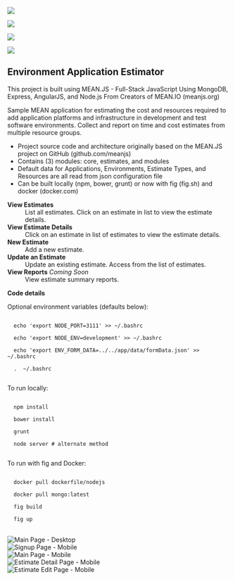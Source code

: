 <div class="page-header">
<p>
<a href='https://travis-ci.org/garystafford/environment-estimator'><img src='https://travis-ci.org/garystafford/environment-estimator.svg?branch=master'></a>
</p>
<p>
  <a href='https://codeship.com/projects/46419'><img src='https://codeship.com/projects/ffb358c0-4ab8-0132-efcb-7aa9472b8ea5/status'></a>
</p>
<p>
  <a href='https://david-dm.org/garystafford/environment-estimator'><img src='https://david-dm.org/garystafford/environment-estimator.png'></a>
</p>
<p>
  <a href='https://david-dm.org/garystafford/environment-estimator#info=devDependencies'><img src='https://david-dm.org/garystafford/environment-estimator/dev-status.svg?style=flatpng'></a>
</p>
<h2>Environment Application Estimator</h2>
</div>
<p>
  This project is built using MEAN.JS - Full-Stack JavaScript Using MongoDB, Express, AngularJS, and Node.js
  From Creators of MEAN.IO (meanjs.org)
</p>
<p>
  Sample MEAN application for estimating the cost and resources required to add application platforms and
  infrastructure in development and test software environments. Collect and report on time and cost estimates
  from multiple resource groups.
  <ul>
    <li>
      Project source code and architecture originally based on the MEAN.JS project on GitHub
      (github.com/meanjs)
    </li>
    <li>
      Contains (3) modules: core, estimates, and modules
    </li>
    <li>
      Default data for Applications, Environments, Estimate Types, and Resources are all read from json configuration file
    </li>
    <li>
      Can be built locally (npm, bower, grunt) or now with fig (fig.sh) and docker (docker.com)
    </li>
    </ul>
</p>
<dl>
  <dt><strong>View Estimates</strong></dt>
  <dd>
    List all estimates. Click on an estimate in list to view the estimate details.
    <br>
  </dd>
  <dt><strong>View Estimate Details</strong></dt>
  <dd>
    Click on an estimate in list of estimates to view the estimate details.
    <br>
  </dd>
  <dt><strong>New Estimate</strong></dt>
  <dd>
    Add a new estimate.
    <br>
  </dd>
  <dt><strong>Update an Estimate</strong></dt>
  <dd>
    Update an existing estimate. Access from the list of estimates.
    <br>
  </dd>
  <dt><strong>View Reports</strong> <i>Coming Soon</i></dt>
  <dd>
    View estimate summary reports.
  </dd>
</dl>
<strong>Code details</strong>
<p> Optional environment variables (defaults below):</p>
<code>
  echo 'export NODE_PORT=3111' >> ~/.bashrc<br/>
  echo 'export NODE_ENV=development' >> ~/.bashrc<br/>
  echo 'export ENV_FORM_DATA=../../app/data/formData.json' >> ~/.bashrc<br/>
  .  ~/.bashrc<br/>
</code>

<p> To run locally:</p>
<code>
  npm install<br/>
  bower install<br/>
  grunt<br/>
  node server # alternate method<br/>
</code>
<p> To run with fig and Docker:</p>
<code>
  docker pull dockerfile/nodejs<br/>
  docker pull mongo:latest<br/>
  fig build<br/>
  fig up<br/>
</code>
<br>
<img src="https://github.com/garystafford/environment-estimator/blob/master/images/main_page.png?raw=true" alt="Main Page - Desktop">
<br>
<img src="https://github.com/garystafford/environment-estimator/blob/master/images/signup_mobile.png?raw=true" alt="Signup Page - Mobile">
<br>
<img src="https://github.com/garystafford/environment-estimator/blob/master/images/main_page_mobile.png?raw=true" alt="Main Page - Mobile">
<br>
<img src="https://github.com/garystafford/environment-estimator/blob/master/images/estimate_detail_mobile.png?raw=true" alt="Estimate Detail Page - Mobile">
<br>
<img src="https://github.com/garystafford/environment-estimator/blob/master/images/edit_estimate_mobile.png?raw=true" alt="Estimate Edit Page - Mobile">
